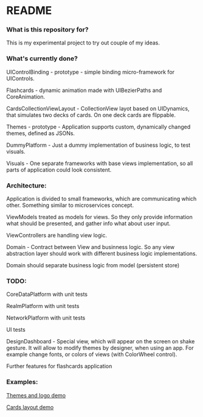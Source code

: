 # README #

### What is this repository for? ###

This is my experimental project to try out couple of my ideas. 


### What's currently done? ###

UIControlBinding - prototype - simple binding micro-framework for UIControls.

Flashcards - dynamic animation made with UIBezierPaths and CoreAnimation.

CardsCollectionViewLayout - CollectionView layot based on UIDynamics, that simulates two decks of cards. On one deck cards are flippable.

Themes - prototype - Application supports custom, dynamically changed themes, defined as JSONs. 

DummyPlatform - Just a dummy implementation of business logic, to test visuals.

Visuals - One separate frameworks with base views implementation, so all parts of application could look consistent.

### Architecture: ###

Application is divided to small frameworks, which are communicating which other. Something similar to microservices concept.

ViewModels treated as models for views. So they only provide information what should be presented, and gather info what about user input.

ViewControllers are handling view logic. 

Domain - Contract between View and businness logic. So any view abstraction layer should work with different business logic implementations.

Domain should separate business logic from model (persistent store)

### TODO: ###

CoreDataPlatform with unit tests

RealmPlatform with unit tests

NetworkPlatform with unit tests

UI tests

DesignDashboard - Special view, which will appear on the screen on shake gesture. It will allow to modify themes by designer, when using an app. For example change fonts, or colors of views (with ColorWheel control).

Further features for flashcards application

### Examples: ###

[Themes and logo demo](https://github.com/MMrepo/fiszki/blob/master/Videos/themesAndLogo.mov)

[Cards layout demo](https://github.com/MMrepo/fiszki/blob/master/Videos/themesAndCards.mov)
